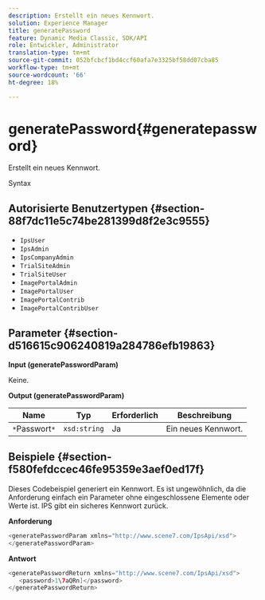 ```yaml
---
description: Erstellt ein neues Kennwort.
solution: Experience Manager
title: generatePassword
feature: Dynamic Media Classic, SDK/API
role: Entwickler, Administrator
translation-type: tm+mt
source-git-commit: 052bfcbcf1bd4ccf60afa7e3325bf58dd07cba85
workflow-type: tm+mt
source-wordcount: '66'
ht-degree: 18%

---
```



# generatePassword{#generatepassword}

Erstellt ein neues Kennwort.

Syntax

## Autorisierte Benutzertypen {#section-88f7dc11e5c74be281399d8f2e3c9555}

* `IpsUser`
* `IpsAdmin`
* `IpsCompanyAdmin`
* `TrialSiteAdmin`
* `TrialSiteUser`
* `ImagePortalAdmin`
* `ImagePortalUser`
* `ImagePortalContrib`
* `ImagePortalContribUser`

## Parameter {#section-d516615c906240819a284786efb19863}

**Input (generatePasswordParam)**

Keine.

**Output (generatePasswordParam)**

| Name | Typ | Erforderlich | Beschreibung |
|---|---|---|---|
| `*`Passwort`*` | `xsd:string` | Ja | Ein neues Kennwort. |

## Beispiele {#section-f580fefdccec46fe95359e3aef0ed17f}

Dieses Codebeispiel generiert ein Kennwort. Es ist ungewöhnlich, da die Anforderung einfach ein Parameter ohne eingeschlossene Elemente oder Werte ist. IPS gibt ein sicheres Kennwort zurück.

**Anforderung**

```java
<generatePasswordParam xmlns="http://www.scene7.com/IpsApi/xsd">
</generatePasswordParam>
```

**Antwort**

```java
<generatePasswordReturn xmlns="http://www.scene7.com/IpsApi/xsd">
   <password>1\7aQRn]</password>
</generatePasswordReturn>
```

